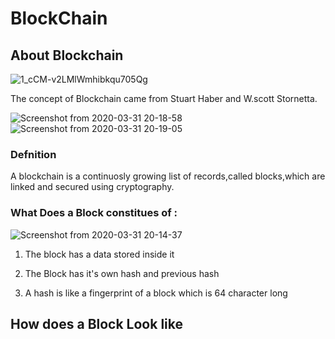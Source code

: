 # BlockChain

## About Blockchain


![1_cCM-v2LMlWmhibkqu705Qg](https://user-images.githubusercontent.com/56226813/78038912-07feaa00-738b-11ea-9af1-8475833fe69b.png)

The concept of Blockchain came from Stuart Haber and W.scott Stornetta.

![Screenshot from 2020-03-31 20-18-58](https://user-images.githubusercontent.com/56226813/78040355-f1595280-738c-11ea-801d-2d21f5af090b.png)                    ![Screenshot from 2020-03-31 20-19-05](https://user-images.githubusercontent.com/56226813/78040365-f5857000-738c-11ea-8ae9-b63305c4e48b.png)

### Defnition

A blockchain is a continuosly growing list of records,called blocks,which are linked and secured using cryptography.

### What Does a Block constitues of :

![Screenshot from 2020-03-31 20-14-37](https://user-images.githubusercontent.com/56226813/78039971-69734880-738c-11ea-87f5-79267fa6753a.png)


1. The block has a data stored inside it

2. The Block has it's own hash and previous hash

3. A hash is like a fingerprint of a block which is 64 character long

## How does a Block Look like

 
